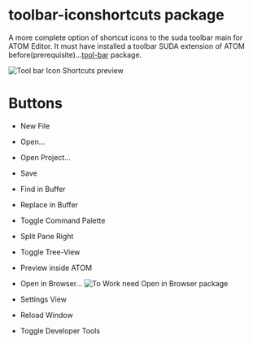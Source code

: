 # toolbar-iconshortcuts package

A more complete option of shortcut icons to the suda toolbar main for ATOM Editor.
It must have installed a toolbar SUDA extension of ATOM before(prerequisite)...[tool-bar](https://atom.io/packages/tool-bar) package.

![Tool bar Icon Shortcuts preview](http://www.thiagolucio.com.br/images/toolbar-iconshortcuts.jpg)

# Buttons

* New File
* Open...
* Open Project...
* Save
* Find in Buffer
* Replace in Buffer
* Toggle Command Palette

* Split Pane Right
* Toggle Tree-View
* Preview inside ATOM
* Open in Browser... ![To Work need Open in Browser package](https://github.com/magbicaleman/open-in-browser)

* Settings View
* Reload Window
* Toggle Developer Tools
